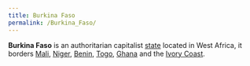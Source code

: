 ```yaml
---
title: Burkina Faso
permalink: /Burkina_Faso/
---
```


**Burkina Faso** is an authoritarian capitalist
[state](List_of_States "wikilink") located in West Africa, it borders
[Mali](Mali "wikilink"), [Niger](Niger "wikilink"),
[Benin](Benin "wikilink"), [Togo](Togo "wikilink"),
[Ghana](Ghana "wikilink") and the [Ivory Coast](Ivory_Coast "wikilink").